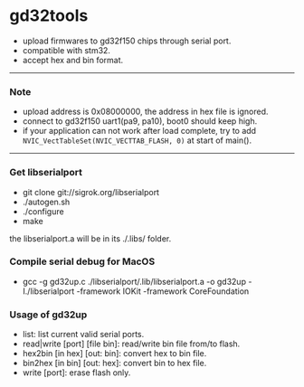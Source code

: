 # gd32tools

- upload firmwares to gd32f150 chips through serial port.
- compatible with stm32.
- accept hex and bin format.

----------------------------

### Note

- upload address is 0x08000000, the address in hex file is ignored.
- connect to gd32f150 uart1(pa9, pa10), boot0 should keep high.
- if your application can not work after load complete, try to add `NVIC_VectTableSet(NVIC_VECTTAB_FLASH, 0)` at start of main().

----------------------------

### Get libserialport

- git clone git://sigrok.org/libserialport
- ./autogen.sh
- ./configure
- make

the libserialport.a will be in its ./.libs/ folder.


### Compile serial debug for MacOS

- gcc -g gd32up.c ./libserialport/.lib/libserialport.a -o gd32up -I./libserialport -framework IOKit -framework CoreFoundation


### Usage of gd32up

- list: list current valid serial ports.
- read|write [port] [file bin]: read/write bin file from/to flash.
- hex2bin [in hex] [out: bin]: convert hex to bin file.
- bin2hex [in bin] [out: hex]: convert bin to hex file.
- write [port]: erase flash only.



